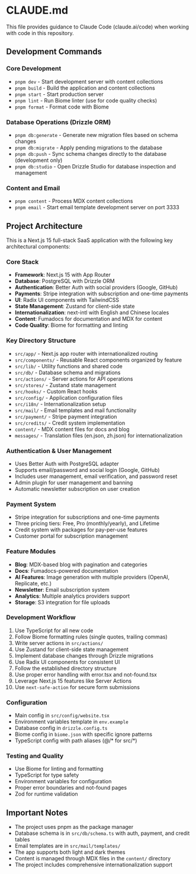 # CLAUDE.md

This file provides guidance to Claude Code (claude.ai/code) when working with code in this repository.

## Development Commands

### Core Development
- `pnpm dev` - Start development server with content collections
- `pnpm build` - Build the application and content collections
- `pnpm start` - Start production server
- `pnpm lint` - Run Biome linter (use for code quality checks)
- `pnpm format` - Format code with Biome

### Database Operations (Drizzle ORM)
- `pnpm db:generate` - Generate new migration files based on schema changes
- `pnpm db:migrate` - Apply pending migrations to the database
- `pnpm db:push` - Sync schema changes directly to the database (development only)
- `pnpm db:studio` - Open Drizzle Studio for database inspection and management

### Content and Email
- `pnpm content` - Process MDX content collections
- `pnpm email` - Start email template development server on port 3333

## Project Architecture

This is a Next.js 15 full-stack SaaS application with the following key architectural components:

### Core Stack
- **Framework**: Next.js 15 with App Router
- **Database**: PostgreSQL with Drizzle ORM
- **Authentication**: Better Auth with social providers (Google, GitHub)
- **Payments**: Stripe integration with subscription and one-time payments
- **UI**: Radix UI components with TailwindCSS
- **State Management**: Zustand for client-side state
- **Internationalization**: next-intl with English and Chinese locales
- **Content**: Fumadocs for documentation and MDX for content
- **Code Quality**: Biome for formatting and linting

### Key Directory Structure
- `src/app/` - Next.js app router with internationalized routing
- `src/components/` - Reusable React components organized by feature
- `src/lib/` - Utility functions and shared code
- `src/db/` - Database schema and migrations
- `src/actions/` - Server actions for API operations
- `src/stores/` - Zustand state management
- `src/hooks/` - Custom React hooks
- `src/config/` - Application configuration files
- `src/i18n/` - Internationalization setup
- `src/mail/` - Email templates and mail functionality
- `src/payment/` - Stripe payment integration
- `src/credits/` - Credit system implementation
- `content/` - MDX content files for docs and blog
- `messages/` - Translation files (en.json, zh.json) for internationalization

### Authentication & User Management
- Uses Better Auth with PostgreSQL adapter
- Supports email/password and social login (Google, GitHub)
- Includes user management, email verification, and password reset
- Admin plugin for user management and banning
- Automatic newsletter subscription on user creation

### Payment System
- Stripe integration for subscriptions and one-time payments
- Three pricing tiers: Free, Pro (monthly/yearly), and Lifetime
- Credit system with packages for pay-per-use features
- Customer portal for subscription management

### Feature Modules
- **Blog**: MDX-based blog with pagination and categories
- **Docs**: Fumadocs-powered documentation
- **AI Features**: Image generation with multiple providers (OpenAI, Replicate, etc.)
- **Newsletter**: Email subscription system
- **Analytics**: Multiple analytics providers support
- **Storage**: S3 integration for file uploads

### Development Workflow
1. Use TypeScript for all new code
2. Follow Biome formatting rules (single quotes, trailing commas)
3. Write server actions in `src/actions/`
4. Use Zustand for client-side state management
5. Implement database changes through Drizzle migrations
6. Use Radix UI components for consistent UI
7. Follow the established directory structure
8. Use proper error handling with error.tsx and not-found.tsx
9. Leverage Next.js 15 features like Server Actions
10. Use `next-safe-action` for secure form submissions

### Configuration
- Main config in `src/config/website.tsx`
- Environment variables template in `env.example`
- Database config in `drizzle.config.ts`
- Biome config in `biome.json` with specific ignore patterns
- TypeScript config with path aliases (@/* for src/*)

### Testing and Quality
- Use Biome for linting and formatting
- TypeScript for type safety
- Environment variables for configuration
- Proper error boundaries and not-found pages
- Zod for runtime validation

## Important Notes

- The project uses pnpm as the package manager
- Database schema is in `src/db/schema.ts` with auth, payment, and credit tables
- Email templates are in `src/mail/templates/`
- The app supports both light and dark themes
- Content is managed through MDX files in the `content/` directory
- The project includes comprehensive internationalization support